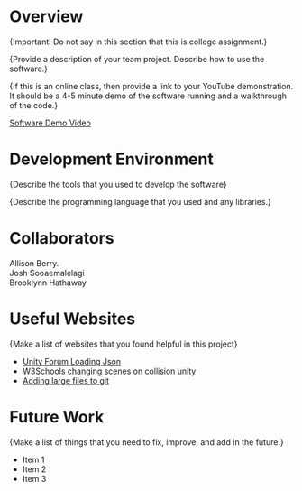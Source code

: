 # Overview

{Important!  Do not say in this section that this is college assignment.}

{Provide a description of your team project.  Describe how to use the software.}

{If this is an online class, then provide a link to your YouTube demonstration.  It should be a 4-5 minute demo of the software running and a walkthrough of the code.}

[Software Demo Video](http://youtube.link.goes.here)

# Development Environment

{Describe the tools that you used to develop the software}

{Describe the programming language that you used and any libraries.}

# Collaborators

Allison Berry.  
Josh Sooaemalelagi   
Brooklynn Hathaway    

# Useful Websites

{Make a list of websites that you found helpful in this project}
* [Unity Forum Loading Json](https://forum.unity.com/threads/how-to-read-json-file.401306/)
* [W3Schools changing scenes on collision unity](https://www.w3schools.blog/how-to-change-scenes-on-collision-unity)
* [Adding large files to git](https://medium.com/linkit-intecs/how-to-upload-large-files-to-github-repository-2b1e03723d2)

# Future Work

{Make a list of things that you need to fix, improve, and add in the future.}
* Item 1
* Item 2
* Item 3
